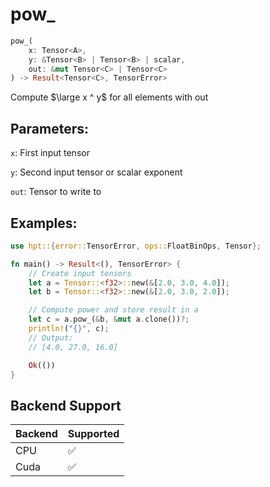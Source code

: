 # pow_
```rust
pow_(
    x: Tensor<A>, 
    y: &Tensor<B> | Tensor<B> | scalar,
    out: &mut Tensor<C> | Tensor<C>
) -> Result<Tensor<C>, TensorError>
```
Compute $\large x ^ y$ for all elements with out

## Parameters:
`x`: First input tensor

`y`: Second input tensor or scalar exponent

`out`: Tensor to write to

## Examples:
```rust
use hpt::{error::TensorError, ops::FloatBinOps, Tensor};

fn main() -> Result<(), TensorError> {
    // Create input tensors
    let a = Tensor::<f32>::new(&[2.0, 3.0, 4.0]);
    let b = Tensor::<f32>::new(&[2.0, 3.0, 2.0]);

    // Compute power and store result in a
    let c = a.pow_(&b, &mut a.clone())?;
    println!("{}", c);
    // Output:
    // [4.0, 27.0, 16.0]

    Ok(())
}
```

## Backend Support
| Backend | Supported |
|---------|-----------|
| CPU     | ✅        |
| Cuda    | ✅        |